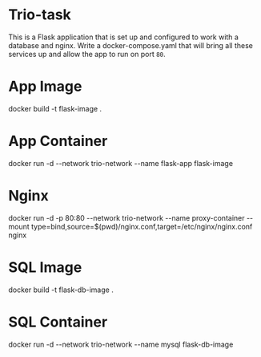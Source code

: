 # Trio-task

This is a Flask application that is set up and configured to work with a database and nginx. Write a docker-compose.yaml that will bring all these services up and allow the app to run on port `80`.


# App Image

docker build -t flask-image .

# App Container

docker run -d --network trio-network --name flask-app flask-image

# Nginx

docker run -d -p 80:80 --network trio-network --name proxy-container --mount type=bind,source=$(pwd)/nginx.conf,target=/etc/nginx/nginx.conf nginx

# SQL Image
docker build -t flask-db-image .

# SQL Container

docker run -d --network trio-network --name mysql flask-db-image 

